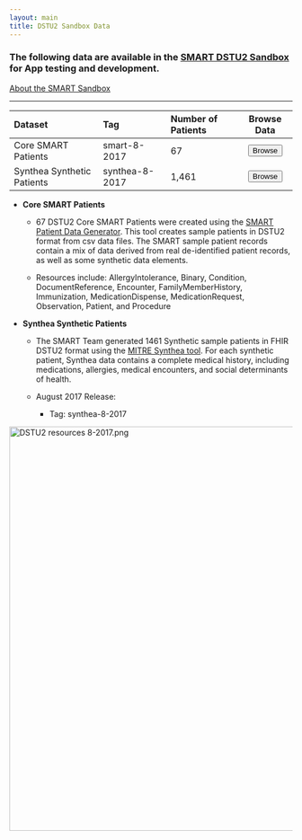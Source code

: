 ```yaml
---
layout: main
title: DSTU2 Sandbox Data
---
```


### The following data are available in the [SMART DSTU2 Sandbox](https://sandbox.smarthealthit.org/smartdstu2) for App testing and development.
[About the SMART Sandbox](http://docs.smarthealthit.org/sandbox/)

 ---
 
 | Dataset|Tag|Number of Patients| Browse Data|
| :-------------|:--------|:-------|:--------:|
| Core SMART Patients |smart-8-2017 |67  |<button href="#" class="open-picker" data-tags="smart-8-2017" data-stu="dstu2-open-sandbox">Browse</button>|
| Synthea Synthetic Patients | synthea-8-2017 |1,461 |<button href="#" class="open-picker" data-tags="synthea-8-2017" data-stu="dstu2-open-sandbox">Browse</button>|


 
* **Core SMART Patients** 
  * 67 DSTU2 Core SMART Patients were created using the [SMART Patient Data Generator](https://github.com/smart-on-fhir/sample-patients). This tool creates sample patients in DSTU2 format from csv data files. The SMART sample patient records contain a mix of data derived from real de-identified patient records, as well as some synthetic data elements. 
  
  * Resources include: AllergyIntolerance, Binary, Condition, DocumentReference, Encounter, FamilyMemberHistory, Immunization, MedicationDispense, MedicationRequest, Observation, Patient, and Procedure

* **Synthea Synthetic Patients** 
  * The SMART Team generated 1461 Synthetic sample patients in FHIR DSTU2 format using the [MITRE Synthea tool](https://synthetichealth.github.io/synthea/). For each synthetic patient, Synthea data contains a complete medical history, including medications, allergies, medical encounters, and social determinants of health. 
  
  * August 2017 Release:
    * Tag: synthea-8-2017
 
 <div class="before-table"></div>

 <div style='text-align: left'>
  <img src="{{site.baseurl}}assets/img/DSTU2 resources 8-2017.png" alt="DSTU2 resources 8-2017.png" height="720" width="960"/>
</div>
